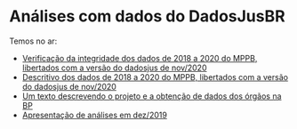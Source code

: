 # Análises com dados do DadosJusBR

Temos no ar: 
  * [Verificação da integridade dos dados de 2018 a 2020 do MPPB, libertados com a versão do dadosjus de nov/2020](https://dadosjusbr.github.io/analises/verificacao-dados-2018-2020.html)
  * [Descritivo dos dados de 2018 a 2020 do MPPB, libertados com a versão do dadosjus de nov/2020](https://dadosjusbr.github.io/analises/relatorio-descritivo-2018-2020.html)
  * [Um texto descrevendo o projeto e a obtenção de dados dos órgãos na BP](https://dadosjusbr.github.io/analises/intro.html)
  * [Apresentação de análises em dez/2019](https://dadosjusbr.github.io/analises/index.html)


